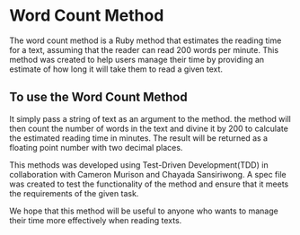 # Word Count Method

The word count method is a Ruby method that estimates the reading time for a text, assuming that the reader can read 200 words per minute. This method was created to  help users manage their time by providing an estimate of how long it will take them to read a given text.

## To use the Word Count Method

It simply pass a string of text as an argument to the method. the method will then count the number of words in the text and divine it by 200 to calculate the estimated reading time in minutes. The result will be returned as a floating point number with two decimal places.

This methods was developed using Test-Driven Development(TDD) in collaboration with Cameron Murison and Chayada Sansiriwong. A spec file was created to test the functionality of the method and ensure that it meets the requirements of the given task.

We hope that this method will be useful to anyone who wants to manage their time more effectively when reading texts.